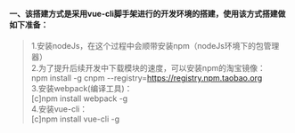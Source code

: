 #### 一、该搭建方式是采用vue-cli脚手架进行的开发环境的搭建，使用该方式搭建做如下准备：
> 1.安装nodeJs，在这个过程中会顺带安装npm（nodeJs环境下的包管理器）  
> 2.为了提升后续开发中下载模块的速度，可以安装npm的淘宝镜像：  
>    npm install -g cnpm --registry=https://registry.npm.taobao.org  
> 3.安装webpack(编译工具)：  
    [c]npm install webpack -g  
> 4.安装vue-cli：  
    [c]npm install vue-cli -g  
